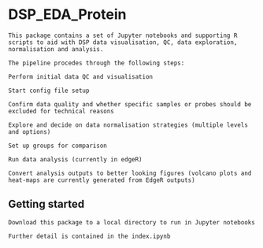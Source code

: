 # DSP_EDA_Protein

    This package contains a set of Jupyter notebooks and supporting R scripts to aid with DSP data visualisation, QC, data exploration, normalisation and analysis.

    The pipeline procedes through the following steps:
    
    Perform initial data QC and visualisation

    Start config file setup

    Confirm data quality and whether specific samples or probes should be excluded for technical reasons

    Explore and decide on data normalisation strategies (multiple levels and options)

    Set up groups for comparison

    Run data analysis (currently in edgeR)

    Convert analysis outputs to better looking figures (volcano plots and  heat-maps are currently generated from EdgeR outputs)

## Getting started
    
    Download this package to a local directory to run in Jupyter notebooks
    
    Further detail is contained in the index.ipynb